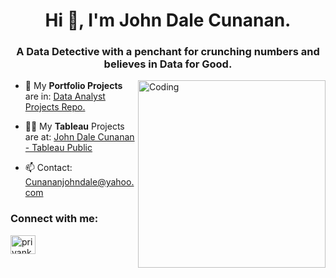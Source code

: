 <h1 align="center">Hi 👋, I'm John Dale Cunanan.</h1>
<h3 align="center">A Data Detective with a penchant for crunching numbers and believes in Data for Good.</h3>
<img align="right" alt="Coding" width="300" src="https://cdn.dribbble.com/users/2646423/screenshots/5507196/computer.gif">

- 🌱 My **Portfolio Projects** are in: [Data Analyst Projects Repo.](https://github.com/PriyankaJhaTheAnalyst/Portfolio-Projects)

- 👨‍💻 My **Tableau** Projects are at: [John Dale Cunanan - Tableau Public](https://public.tableau.com/app/profile/john.dale.cunanan/viz/ProjectPortfolio-Covid-19tracker/CovidTracker)

- 📫 Contact: Cunananjohndale@yahoo.com

<h3 align="left">Connect with me:</h3>
<p align="left">
<a href="https://www.linkedin.com/in/johndalecunanan0628/" target="blank"><img align="center" src="https://raw.githubusercontent.com/rahuldkjain/github-profile-readme-generator/master/src/images/icons/Social/linked-in-alt.svg" alt="priyankajhatheanalyst" height="30" width="40" /></a>
</p>

